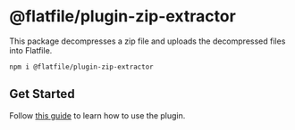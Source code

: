 # @flatfile/plugin-zip-extractor

This package decompresses a zip file and uploads the decompressed files into Flatfile.

`npm i @flatfile/plugin-zip-extractor`

## Get Started

Follow [this guide](https://flatfile.com/docs/plugins/extractors/zip-extractor) to learn how to use the plugin.